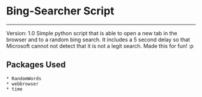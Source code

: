# Bing-Searcher Script
---
Version: 1.0
Simple python script that is able to open a new tab in the browser and to a random bing search. It includes a 5 second delay so that Microsoft cannot not detect that it is not a legit search. Made this for fun! :p

## Packages Used
    * RandomWords
    * webbrowser
    * time